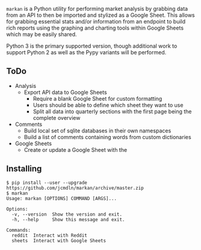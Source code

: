 `markan` is a Python utility for performing market analysis by grabbing
data from an API to then be imported and stylized as a Google Sheet.
This allows for grabbing essential stats and/or information from an
endpoint to build rich reports using the graphing and charting tools
within Google Sheets which may be easily shared.

Python 3 is the primary supported version, though additional work to
support Python 2 as well as the Pypy variants will be performed.


## ToDo

- Analysis
  - Export API data to Google Sheets
    - Require a blank Google Sheet for custom formatting
    - Users should be able to define which sheet they want to use
    - Split all data into quarterly sections with the first page being
      the complete overview
- Comments
  - Build local set of sqlite databases in their own namespaces
  - Build a list of comments containing words from custom dictionaries
- Google Sheets
  - Create or update a Google Sheet with the


## Installing

    $ pip install --user --upgrade https://github.com/jcmdln/markan/archive/master.zip
    $ markan
    Usage: markan [OPTIONS] COMMAND [ARGS]...

    Options:
      -v, --version  Show the version and exit.
      -h, --help     Show this message and exit.

    Commands:
      reddit  Interact with Reddit
      sheets  Interact with Google Sheets
